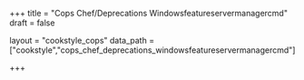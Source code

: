 +++
title = "Cops Chef/Deprecations Windowsfeatureservermanagercmd"
draft = false

layout = "cookstyle_cops"
data_path = ["cookstyle","cops_chef_deprecations_windowsfeatureservermanagercmd"]

+++

<!-- The content of this page is automatically generated from the
cops_chef_deprecations_windowsfeatureservermanagercmd.yml file in github.com/chef/cookstyle/docs-chef-io/data/cookstyle. -->
